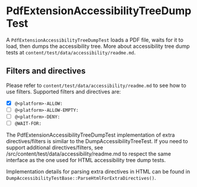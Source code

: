 # PdfExtensionAccessibilityTreeDumpTest

A `PdfExtensionAccessibilityTreeDumpTest` loads a PDF file, waits for it
to load, then dumps the accessibility tree. More about accessibility tree
dump tests at `content/test/data/accessibility/readme.md`.

## Filters and directives

Please refer to `content/test/data/accessibility/readme.md` to see
how to use filters. Supported filters and directives are:
* [x] `@<platform>-ALLOW:`
* [ ] `@<platform>-ALLOW-EMPTY:`
* [ ] `@<platform>-DENY:`
* [ ] `@WAIT-FOR:`

The PdfExtensionAccessibilityTreeDumpTest implementation of extra
directives/filters is similar to the DumpAccessibilityTreeTest. If you
need to support additional directives/filters, see
/src/content/test/data/accessibility/readme.md to respect the same
interface as the one used for HTML accessibility tree dump tests.

Implementation details for parsing extra directives in HTML can be
found in `DumpAccessibilityTestBase::ParseHtmlForExtraDirectives()`.
